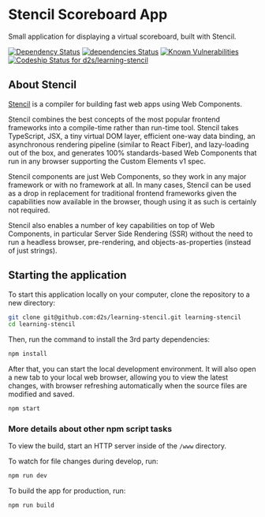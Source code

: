 # Stencil Scoreboard App

Small application for displaying a virtual scoreboard, built with Stencil.

[![Dependency Status](https://www.versioneye.com/user/projects/59ad3f016725bd003dcaca4e/badge.svg?style=flat-square)](https://www.versioneye.com/user/projects/59ad3f016725bd003dcaca4e)
[![dependencies Status](https://david-dm.org/d2s/learning-stencil/status.svg)](https://david-dm.org/d2s/learning-stencil)
[![Known Vulnerabilities](https://snyk.io/test/github/d2s/learning-stencil/badge.svg)](https://snyk.io/test/github/d2s/learning-stencil)
[ ![Codeship Status for d2s/learning-stencil](https://app.codeship.com/projects/c76b4400-738f-0135-c4ee-765c77b16925/status?branch=master)](https://app.codeship.com/projects/243781)



## About Stencil

[Stencil](https://stenciljs.com/) is a compiler for building fast web apps using Web Components.

Stencil combines the best concepts of the most popular frontend frameworks into a compile-time rather than run-time tool.  Stencil takes TypeScript, JSX, a tiny virtual DOM layer, efficient one-way data binding, an asynchronous rendering pipeline (similar to React Fiber), and lazy-loading out of the box, and generates 100% standards-based Web Components that run in any browser supporting the Custom Elements v1 spec.

Stencil components are just Web Components, so they work in any major framework or with no framework at all. In many cases, Stencil can be used as a drop in replacement for traditional frontend frameworks given the capabilities now available in the browser, though using it as such is certainly not required.

Stencil also enables a number of key capabilities on top of Web Components, in particular Server Side Rendering (SSR) without the need to run a headless browser, pre-rendering, and objects-as-properties (instead of just strings).


## Starting the application

To start this application locally on your computer, clone the repository to a new directory:

```bash
git clone git@github.com:d2s/learning-stencil.git learning-stencil
cd learning-stencil
```

Then, run the command to install the 3rd party dependencies:

```bash
npm install
```

After that, you can start the local development environment. It will also open a new tab to your local web browser, allowing you to view the latest changes, with browser refreshing automatically when the source files are modified and saved.

```bash
npm start
```

### More details about other npm script tasks

To view the build, start an HTTP server inside of the `/www` directory.

To watch for file changes during develop, run:

```bash
npm run dev
```

To build the app for production, run:

```bash
npm run build
```


